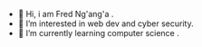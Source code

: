 - 👋 Hi, i am Fred Ng'ang'a .
- 👀 I’m interested in web dev and cyber security.
- 🌱 I’m currently learning computer science .
  

<!---
Frednganga/Frednganga is a ✨ special ✨ repository because its `README.md` (this file) appears on your GitHub profile.
You can click the Preview link to take a look at your changes.
--->
